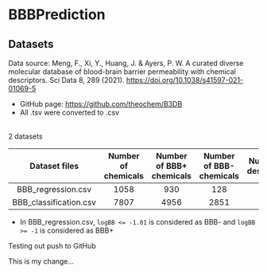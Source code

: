 # BBBPrediction
## Datasets
Data source: Meng, F., Xi, Y., Huang, J. & Ayers, P. W. A curated diverse molecular database of blood-brain barrier permeability with chemical descriptors. Sci Data 8, 289 (2021). https://doi.org/10.1038/s41597-021-01069-5
* GitHub page: https://github.com/theochem/B3DB
* All .tsv were converted to .csv

\
2 datasets

|      Dataset files      |  Number of chemicals  | Number of BBB+ chemicals | Number of BBB- chemicals |  Number of descriptors  |
|:-----------------------:|:---------------------:|:------------------------:|:------------------------:|:-----------------------:|
|   BBB_regression.csv    |         1058          |           930            |           128            |          1623           |
| BBB_classification.csv  |         7807          |           4956           |           2851           |          1625           |

* In BBB_regression.csv, `logBB <= -1.01` is considered as BBB- and `logBB >= -1` is considered as BBB+

Testing out push to GitHub

This is my change...


